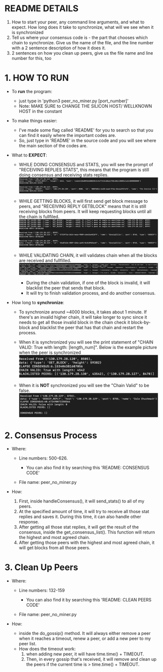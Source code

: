 # README DETAILS

1. How to start your peer, any command line arguments, and what to expect. How long does it take to synchronize, what will we see when it is synchronized
2. Tell us where your consensus code is - the part that chooses which chain to synchronize. Give us the name of the file, and the line number with a 2 sentence description of how it does it.
3. 2 sentences on how you clean up peers, give us the file name and line number for this, too

# 1. HOW TO RUN

- To **run** the program:

  - just type in 'python3 peer_no_miner.py [port_number]'
  - Note: MAKE SURE to CHANGE THE SILICON HOST/ WELLKNOWN HOST in the constant

- To make things easier:

  - I've made some flag called 'README' for you to search so that you can find it easily where the important codes are.
  - So, just type in 'README' in the source code and you will see where the main section of the codes are.

- What to **EXPECT**:

  - WHILE DOING CONSENSUS and STATS, you will see the prompt of "RECEIVING REPLIES STATS", this means that the program is still doing consensus and receiving stats replies.
    ![Alt text](image-2.png)

  - WHILE GETTING BLOCKS, it will first send get block message to peers, and "RECEIVING REPLY GETBLOCK" means that it is still receiving blocks from peers. It will keep requesting blocks until all the chain is fullfiled.
    ![Alt text](image-3.png)

  - WHILE VALIDATING CHAIN, it will validates chain when all the blocks are received and fullfilled.
    ![Alt text](image-4.png)

    - During the chain validation, if one of the block is invalid, it will blacklist the peer that sends that block.
    - It will try to finish validation process, and do another consensus.

- How long to **synchronize**:

  - To synchronize around ~4000 blocks, it takes about 1 minute. If there's an invalid higher chain, it will take longer to sync since it needs to get all those invalid block in the chain check it block-by-block and blacklist the peer that has that chain and restart the process.

  - When it is synchronized you will see the print statement of "CHAIN VALID: True with length: [length_num]". Below is the example picture when the peer is synchronized ![Alt text](image.png)
  - When it is **NOT** synchronized you will see the "Chain Valid" to be false.
    ![Alt text](image-1.png)

# 2. Consensus Process

- Where:

  - Line numbers: 500-626.

    - You can also find it by searching this 'README: CONSENSUS CODE'

  - File name: peer_no_miner.py

- How:
  1. First, inside handleConsensus(), it will send_stats() to all of my peers.
  2. At the specified amount of time, it will try to receive all those stat replies and saves it. During this time, it can also handle other response.
  3. After getting all those stat replies, it will get the result of the consensus, inside the get_consensus_list(). This function will return the highest and most agreed chain.
  4. After getting those peers with the highest and most agreed chain, it will get blocks from all those peers.

# 3. Clean Up Peers

- Where:

  - Line numbers: 132-159

    - You can also find it by searching this 'README: CLEAN PEERS CODE'

  - File name: peer_no_miner.py

- How:
  - inside the do_gossip() method. It will always either remove a peer when it reaches a timeout, renew a peer, or add a new peer to my peer list.
  - How does the timeout work:
    1. when adding new peer, it will have time.time() + TIMEOUT.
    2. Then, in every gossip that's received, it will remove and clean up the peers if the current time is > time.time() + TIMEOUT.
